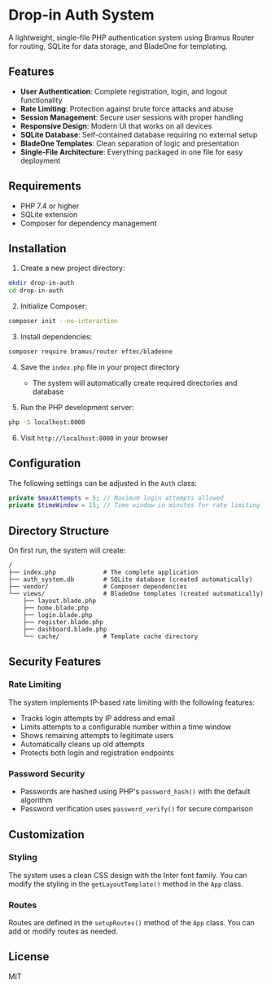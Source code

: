 # Drop-in Auth System

A lightweight, single-file PHP authentication system using Bramus Router for routing, SQLite for data storage, and BladeOne for templating.

## Features

- **User Authentication**: Complete registration, login, and logout functionality
- **Rate Limiting**: Protection against brute force attacks and abuse
- **Session Management**: Secure user sessions with proper handling
- **Responsive Design**: Modern UI that works on all devices
- **SQLite Database**: Self-contained database requiring no external setup
- **BladeOne Templates**: Clean separation of logic and presentation
- **Single-File Architecture**: Everything packaged in one file for easy deployment

## Requirements

- PHP 7.4 or higher
- SQLite extension
- Composer for dependency management

## Installation

1. Create a new project directory:

```bash
mkdir drop-in-auth
cd drop-in-auth
```

2. Initialize Composer:

```bash
composer init --no-interaction
```

3. Install dependencies:

```bash
composer require bramus/router eftec/bladeone
```

4. Save the `index.php` file in your project directory

   - The system will automatically create required directories and database

5. Run the PHP development server:

```bash
php -S localhost:8000
```

6. Visit `http://localhost:8000` in your browser

## Configuration

The following settings can be adjusted in the `Auth` class:

```php
private $maxAttempts = 5; // Maximum login attempts allowed
private $timeWindow = 15; // Time window in minutes for rate limiting
```

## Directory Structure

On first run, the system will create:

```
/
├── index.php             # The complete application
├── auth_system.db        # SQLite database (created automatically)
├── vendor/               # Composer dependencies
└── views/                # BladeOne templates (created automatically)
    ├── layout.blade.php
    ├── home.blade.php
    ├── login.blade.php
    ├── register.blade.php
    ├── dashboard.blade.php
    └── cache/            # Template cache directory
```

## Security Features

### Rate Limiting

The system implements IP-based rate limiting with the following features:

- Tracks login attempts by IP address and email
- Limits attempts to a configurable number within a time window
- Shows remaining attempts to legitimate users
- Automatically cleans up old attempts
- Protects both login and registration endpoints

### Password Security

- Passwords are hashed using PHP's `password_hash()` with the default algorithm
- Password verification uses `password_verify()` for secure comparison

## Customization

### Styling

The system uses a clean CSS design with the Inter font family. You can modify the styling in the `getLayoutTemplate()` method in the `App` class.

### Routes

Routes are defined in the `setupRoutes()` method of the `App` class. You can add or modify routes as needed.

## License

MIT
